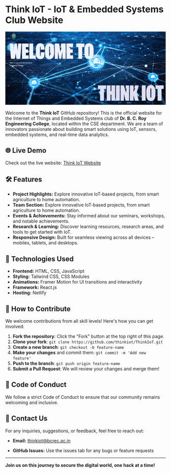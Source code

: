# Think IoT - IoT & Embedded Systems Club Website

![Think IoT](./public/img/home.PNG) 

Welcome to the **Think IoT** GitHub repository! This is the official website for the Internet of Things and Embedded Systems club of **Dr. B. C. Roy Engineering College**, located within the CSE department.  We are a team of innovators passionate about building smart solutions using IoT, sensors, embedded systems, and real-time data analytics.
## 🌐 Live Demo

Check out the live website: [Think IoT Website](https://thinkiot.netlify.app/)

## 🛠️ Features

- **Project Highlights:** Explore innovative IoT-based projects, from smart agriculture to home automation.
- **Team Section:** Explore innovative IoT-based projects, from smart agriculture to home automation.
- **Events & Achievements:** Stay informed about our seminars, workshops, and notable achievements.
- **Research & Learning:**  Discover learning resources, research areas, and tools to get started with IoT.
- **Responsive Design:** Built for seamless viewing across all devices – mobiles, tablets, and desktops.

## 🚀 Technologies Used

- **Frontend:** HTML, CSS, JavaScript
- **Styling:** Tailwind CSS, CSS Modules
- **Animations:** Framer Motion for UI transitions and interactivity
- **Framework:** React.js
- **Hosting:**  Netlify

## 📝 How to Contribute

We welcome contributions from all skill levels! Here's how you can get involved:

1. **Fork the repository**: Click the "Fork" button at the top right of this page.
2. **Clone your fork**: `git clone https://github.com/thinkiot/ThinkIoT.git`
3. **Create a new branch**: `git checkout -b feature-name`
4. **Make your changes** and commit them: `git commit -m 'Add new feature'`
5. **Push to the branch**: `git push origin feature-name`
6. **Submit a Pull Request**: We will review your changes and merge them!

## 🤝 Code of Conduct

We follow a strict Code of Conduct to ensure that our community remains welcoming and inclusive.

## 📧 Contact Us

For any inquiries, suggestions, or feedback, feel free to reach out:

- **Email:** thinkiot@bcrec.ac.in

- **GitHub Issues:** Use the issues tab for any bugs or feature requests

---

**Join us on this journey to secure the digital world, one hack at a time!**
